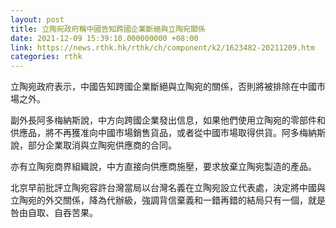 ```yaml
---
layout: post
title: 立陶宛政府稱中國告知跨國企業斷絕與立陶宛關係
date: 2021-12-09 15:39:10.000000000 +08:00
link: https://news.rthk.hk/rthk/ch/component/k2/1623482-20211209.htm
categories: rthk
---
```


立陶宛政府表示，中國告知跨國企業斷絕與立陶宛的關係，否則將被排除在中國市場之外。

副外長阿多梅納斯說，中方向跨國企業發出信息，如果他們使用立陶宛的零部件和供應品，將不再獲准向中國市場銷售貨品，或者從中國市場取得供貨。阿多梅納斯說，部分企業取消與立陶宛供應商的合同。

亦有立陶宛商界組織說，中方直接向供應商施壓，要求放棄立陶宛製造的產品。

北京早前批評立陶宛容許台灣當局以台灣名義在立陶宛設立代表處，決定將中國與立陶宛的外交關係，降為代辦級，強調背信棄義和一錯再錯的結局只有一個，就是咎由自取、自吞苦果。

